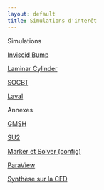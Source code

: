 ```yaml
---
layout: default
title: Simulations d'interêt
---
```


Simulations

[Inviscid Bump](./simulations/inviscid_bump.html)

[Laminar Cylinder](./simulations/laminar_cylinder.html)

[SOCBT](./simulations/SOCBT.md)

[Laval](./annexes/laval.html)

Annexes

[GMSH](./annexes/gmsh)

[SU2](./annexes/su2)

[Marker et Solver (config)](./annexes/marker%20et%20solver%20(cfg).md)

[ParaView](./annexes/paraview)

[Synthèse sur la CFD](./annexes/synthese_CFD)

